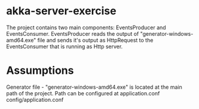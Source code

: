 # akka-server-exercise
The project contains two main components: EventsProducer and EventsConsumer.
EventsProducer reads the output of "generator-windows-amd64.exe" file and sends it's output as HttpRequest to the EventsConsumer that is running as Http server.
# Assumptions
Generator file - "generator-windows-amd64.exe" is located at the main path of the project.
Path can be configured at application.conf config/application.conf
